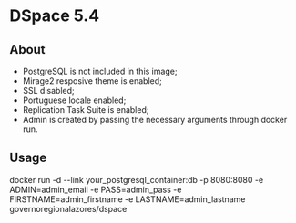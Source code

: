 # DSpace 5.4

## About

- PostgreSQL is not included in this image;
- Mirage2 resposive theme is enabled;
- SSL disabled;
- Portuguese locale enabled;
- Replication Task Suite is enabled;
- Admin is created by passing the necessary arguments through docker run.

## Usage

docker run -d --link your_postgresql_container:db -p 8080:8080 -e ADMIN=admin_email -e PASS=admin_pass -e FIRSTNAME=admin_firstname -e LASTNAME=admin_lastname governoregionalazores/dspace

